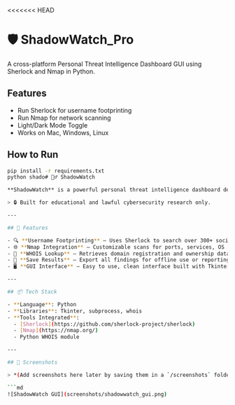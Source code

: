 <<<<<<< HEAD
# 🛡️ ShadowWatch_Pro

A cross-platform Personal Threat Intelligence Dashboard GUI using Sherlock and Nmap in Python.

## Features
- Run Sherlock for username footprinting
- Run Nmap for network scanning
- Light/Dark Mode Toggle
- Works on Mac, Windows, Linux

## How to Run

```bash
pip install -r requirements.txt
python shado# 🕵️‍♂️ ShadowWatch

**ShadowWatch** is a powerful personal threat intelligence dashboard designed for ethical hackers, security researchers, and OSINT investigators. It combines popular tools like Sherlock, Nmap, and WHOIS into a single, user-friendly Python interface.

> 🔒 Built for educational and lawful cybersecurity research only.

---

## 🚀 Features

- 🔍 **Username Footprinting** – Uses Sherlock to search over 300+ social platforms.
- 🌐 **Nmap Integration** – Customizable scans for ports, services, OS detection, and more.
- 🧠 **WHOIS Lookup** – Retrieves domain registration and ownership data.
- 💾 **Save Results** – Export all findings for offline use or reporting.
- 🖥️ **GUI Interface** – Easy to use, clean interface built with Tkinter.

---

## 📦 Tech Stack

- **Language**: Python
- **Libraries**: Tkinter, subprocess, whois
- **Tools Integrated**: 
  - [Sherlock](https://github.com/sherlock-project/sherlock)
  - [Nmap](https://nmap.org/)
  - Python WHOIS module

---

## 📸 Screenshots

> *(Add screenshots here later by saving them in a `/screenshots` folder)*

```md
![ShadowWatch GUI](screenshots/shadowwatch_gui.png)

